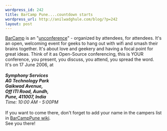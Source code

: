 ```yaml
--- 
wordpress_id: 242
title: BarCamp Pune....countdown starts
wordpress_url: http://anilwadghule.com/blog/?p=242
layout: post
---
```

<img alt="" src="http://img105.imageshack.us/img105/9687/bar9tk.jpg" border="0" /><br /><a href="http://barcamp.org/BarCamp">BarCamp</a> is an "<a href="http://scripting.wordpress.com/2006/03/05/what-is-an-unconference/">unconference</a>" - organized by attendees, for attendees. It's an open, welcoming event for geeks to hang out with wifi and smash their brains together. It's about love and geekery and having a focal point for great ideas. Think of it as Open-Source conferencing, this is YOUR conference, you present, you discuss, you attend, you spread the word.<br />It's on 17 June 2006, at<br /><span style="font-style: italic; font-weight: bold;"><br />Symphony Services</span><br /><span style="font-style: italic; font-weight: bold;">AG Technology Park</span><br /><span style="font-style: italic; font-weight: bold;">Gaikwad Avenue,</span><br /><span style="font-style: italic; font-weight: bold;">Off ITI Road, Aundh,</span><br /><span style="font-style: italic; font-weight: bold;">Pune, 411007, India </span><br /><span style="font-style: italic;">Time: 10:00 AM - 5:00PM<br /><br /></span>If you want to come there, don't forget to add your name in the campers list in <a href="http://barcamp.org/BarCampPune">BarCampPune wiki</a>.<br />See you there!
